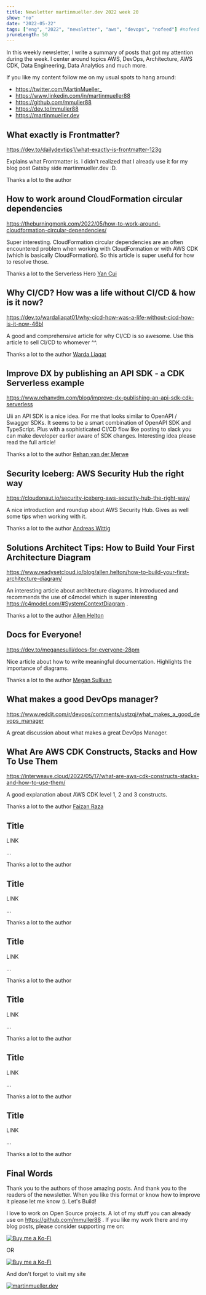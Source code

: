 ```yaml
---
title: Newsletter martinmueller.dev 2022 week 20
show: "no"
date: "2022-05-22"
tags: ["eng", "2022", "newsletter", "aws", "devops", "nofeed"] #nofeed
pruneLength: 50
---
```


In this weekly newsletter, I write a summary of posts that got my attention during the week. I center around topics AWS, DevOps, Architecture, AWS CDK, Data Engineering, Data Analytics and much more.

If you like my content follow me on my usual spots to hang around:

- <https://twitter.com/MartinMueller_>
- <https://www.linkedin.com/in/martinmueller88>
- <https://github.com/mmuller88>
- <https://dev.to/mmuller88>
- <https://martinmueller.dev>

## What exactly is Frontmatter?

https://dev.to/dailydevtips1/what-exactly-is-frontmatter-123g

Explains what Frontmatter is. I didn't realized that I already use it for my blog post Gatsby side martinmueller.dev :D.

Thanks a lot to the author []()

## How to work around CloudFormation circular dependencies

https://theburningmonk.com/2022/05/how-to-work-around-cloudformation-circular-dependencies/

Super interesting. CloudFormation circular dependencies are an often encountered problem when working with CloudFormation or with AWS CDK (which is basically CloudFormation). So this article is super useful for how to resolve those.

Thanks a lot to the Serverless Hero [Yan Cui](https://theburningmonk.com/)

## Why CI/CD? How was a life without CI/CD & how is it now?

https://dev.to/wardaliaqat01/why-cicd-how-was-a-life-without-cicd-how-is-it-now-46bl

A good and comprehensive article for why CI/CD is so awesome. Use this article to sell CI/CD to whomever ^^.

Thanks a lot to the author [Warda Liaqat](https://dev.to/wardaliaqat01)

## Improve DX by publishing an API SDK - a CDK Serverless example

https://www.rehanvdm.com/blog/improve-dx-publishing-an-api-sdk-cdk-serverless

Uii an API SDK is a nice idea. For me that looks similar to OpenAPI / Swagger SDKs. It seems to be a smart combination of OpenAPI SDK and TypeScript. Plus with a sophisticated CI/CD flow like posting to slack you can make developer earlier aware of SDK changes. Interesting idea please read the full article!

Thanks a lot to the author [Rehan van der Merwe](https://www.rehanvdm.com/)

## Security Iceberg: AWS Security Hub the right way

https://cloudonaut.io/security-iceberg-aws-security-hub-the-right-way/

A nice introduction and roundup about AWS Security Hub. Gives as well some tips when working with it.

Thanks a lot to the author [Andreas Wittig](https://twitter.com/andreaswittig)

## Solutions Architect Tips: How to Build Your First Architecture Diagram

https://www.readysetcloud.io/blog/allen.helton/how-to-build-your-first-architecture-diagram/

An interesting article about architecture diagrams. It introduced and recommends the use of c4model which is super interesting https://c4model.com/#SystemContextDiagram .

Thanks a lot to the author [Allen Helton](https://www.readysetcloud.io/)

## Docs for Everyone!

https://dev.to/meganesulli/docs-for-everyone-28pm

Nice article about how to write meaningful documentation. Highlights the importance of diagrams.

Thanks a lot to the author [Megan Sullivan](https://dev.to/meganesulli)

## What makes a good DevOps manager?

https://www.reddit.com/r/devops/comments/ustzqj/what_makes_a_good_devops_manager

A great discussion about what makes a great DevOps Manager.

## What Are AWS CDK Constructs, Stacks and How To Use Them

https://interweave.cloud/2022/05/17/what-are-aws-cdk-constructs-stacks-and-how-to-use-them/

A good explanation about AWS CDK level 1, 2 and 3 constructs.

Thanks a lot to the author [Faizan Raza](https://interweave.cloud/author/faizanraza-interweave/)

## Title

LINK

...

Thanks a lot to the author []()

## Title

LINK

...

Thanks a lot to the author []()

## Title

LINK

...

Thanks a lot to the author []()

## Title

LINK

...

Thanks a lot to the author []()

## Title

LINK

...

Thanks a lot to the author []()

## Title

LINK

...

Thanks a lot to the author []()

## Final Words

Thank you to the authors of those amazing posts. And thank you to the readers of the newsletter. When you like this format or know how to improve it please let me know :). Let's Build!

I love to work on Open Source projects. A lot of my stuff you can already use on <https://github.com/mmuller88> . If you like my work there and my blog posts, please consider supporting me on:

[![Buy me a Ko-Fi](https://storage.ko-fi.com/cdn/useruploads/png_d554a01f-60f0-4969-94d1-7b69f3e28c2fcover.jpg?v=69a332f2-b808-4369-8ba3-dae0d1100dd4)](https://ko-fi.com/T6T1BR59W)

OR

[![Buy me a Ko-Fi](https://theastrologypodcast.com/wp-content/uploads/2015/06/become-my-patron-05.jpg)](https://www.patreon.com/bePatron?u=29010217)

And don't forget to visit my site

[![martinmueller.dev](https://martinmueller.dev/static/84caa5292a6d0c37c48ae280d04b5fa6/a7715/joint.jpg)](https://martinmueller.dev/resume)
